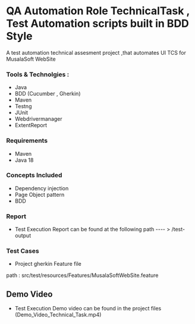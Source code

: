 # QA Automation Role TechnicalTask , Test Automation scripts built in BDD Style
A test automation technical assesment project ,that automates  UI TCS for MusalaSoft WebSite

### Tools & Technolgies :
* Java
* BDD (Cucumber , Gherkin)
* Maven
* Testng
* JUnit
* Webdrivermanager
* ExtentReport


### Requirements
* Maven 
* Java 18
 
### Concepts Included
* Dependency injection
* Page Object pattern
* BDD


### Report
* Test Execution Report can be found at the following path ---- > /test-output

### Test Cases
* Project gherkin Feature file

 path : src/test/resources/Features/MusalaSoftWebSite.feature

## Demo Video
* Test Execution Demo video can be found in the project files (Demo_Video_Technical_Task.mp4)
